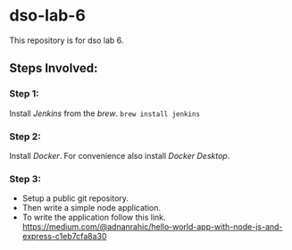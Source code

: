 # dso-lab-6
This repository is for dso lab 6.

## Steps Involved:

### Step 1:
Install *Jenkins* from the *brew*. 
```brew install jenkins```

### Step 2: 
Install *Docker*. For convenience also install *Docker Desktop*.

### Step 3:
* Setup a public git repository. 
* Then write a simple node application. 
* To write the application follow this link.
https://medium.com/@adnanrahic/hello-world-app-with-node-js-and-express-c1eb7cfa8a30

